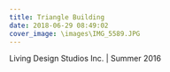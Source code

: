 ```yaml
---
title: Triangle Building
date: 2018-06-29 08:49:02
cover_image: \images\IMG_5589.JPG
---
```

Living Design Studios Inc. | Summer 2016
